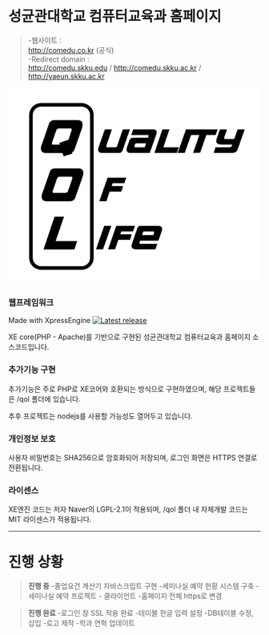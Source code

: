 ﻿성균관대학교 컴퓨터교육과 홈페이지
============
>-웹사이트 :  
http://comedu.co.kr (공식)  
>-Redirect domain :  
http://comedu.skku.edu / http://comedu.skku.ac.kr / http://yaeun.skku.ac.kr

![QOLLogo](./image/QoL_logo.png)
  
### 웹프레임워크
Made with XpressEngine
[![Latest release](http://img.shields.io/github/release/xpressengine/xe-core.svg)](https://github.com/xpressengine/xe-core/releases)

XE core(PHP - Apache)를 기반으로 구현된 성균관대학교 컴퓨터교육과 홈페이지 소스코드입니다.
  
### 추가기능 구현

추가기능은 주로 PHP로 XE코어와 호환되는 방식으로 구현하였으며, 해당 프로젝트들은 /qol 폴더에 있습니다.

추후 프로젝트는 nodejs를 사용할 가능성도 열어두고 있습니다.

### 개인정보 보호

사용자 비밀번호는 SHA256으로 암호화되어 저장되며, 로그인 화면은 HTTPS 연결로 전환됩니다.

### 라이센스

XE엔진 코드는 저자 Naver의 LGPL-2.1이 적용되며, /qol 폴더 내 자체개발 코드는 MIT 라이센스가 적용됩니다.

----------

진행 상황
=============

>**진행 중**
> -졸업요건 계산기 자바스크립트 구현
> -세미나실 예약 현황 시스템 구축
> -세미나실 예약 프로젝트 - 클라이언트
> -홈페이지 전체 https로 변경

>**진행 완료**
> -로그인 창 SSL 적용 완료
> -테이블 한글 입력 설정
> -DB테이블 수정, 삽입
> -로고 제작
> -학과 연혁 업데이트